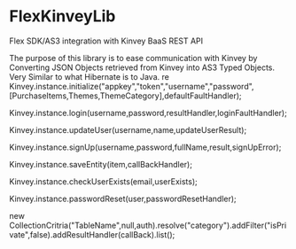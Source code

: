 FlexKinveyLib
=============
Flex SDK/AS3 integration with Kinvey BaaS REST API

The purpose of this library is to ease communication with Kinvey by Converting JSON Objects retrieved from Kinvey into AS3 Typed Objects. Very Similar to what Hibernate is to Java.
re
Kinvey.instance.initialize("appkey","token","username","password",[PurchaseItems,Themes,ThemeCategory],defaultFaultHandler);

Kinvey.instance.login(username,password,resultHandler,loginFaultHandler);

Kinvey.instance.updateUser(username,name,updateUserResult);

Kinvey.instance.signUp(username,password,fullName,result,signUpError);

Kinvey.instance.saveEntity(item,callBackHandler);	

Kinvey.instance.checkUserExists(email,userExists);

Kinvey.instance.passwordReset(user,passwordResetHandler);	

new CollectionCritria("TableName",null,auth).resolve("category").addFilter("isPrivate",false).addResultHandler(callBack).list();
